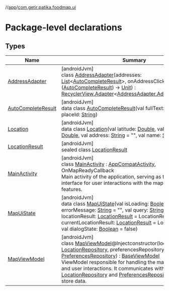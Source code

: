 //[app](../../index.md)/[com.getir.patika.foodmap.ui](index.md)

# Package-level declarations

## Types

| Name | Summary |
|---|---|
| [AddressAdapter](-address-adapter/index.md) | [androidJvm]<br>class [AddressAdapter](-address-adapter/index.md)(addresses: [List](https://kotlinlang.org/api/latest/jvm/stdlib/kotlin.collections/-list/index.html)&lt;[AutoCompleteResult](-auto-complete-result/index.md)&gt;, onAddressClick: ([AutoCompleteResult](-auto-complete-result/index.md)) -&gt; [Unit](https://kotlinlang.org/api/latest/jvm/stdlib/kotlin/-unit/index.html)) : [RecyclerView.Adapter](https://developer.android.com/reference/kotlin/androidx/recyclerview/widget/RecyclerView.Adapter.html)&lt;[AddressAdapter.AddressViewHolder](-address-adapter/-address-view-holder/index.md)&gt; |
| [AutoCompleteResult](-auto-complete-result/index.md) | [androidJvm]<br>data class [AutoCompleteResult](-auto-complete-result/index.md)(val fullText: [String](https://kotlinlang.org/api/latest/jvm/stdlib/kotlin/-string/index.html), val placeId: [String](https://kotlinlang.org/api/latest/jvm/stdlib/kotlin/-string/index.html)) |
| [Location](-location/index.md) | [androidJvm]<br>data class [Location](-location/index.md)(val latitude: [Double](https://kotlinlang.org/api/latest/jvm/stdlib/kotlin/-double/index.html), val longitude: [Double](https://kotlinlang.org/api/latest/jvm/stdlib/kotlin/-double/index.html), val address: [String](https://kotlinlang.org/api/latest/jvm/stdlib/kotlin/-string/index.html) = &quot;&quot;, val name: [String](https://kotlinlang.org/api/latest/jvm/stdlib/kotlin/-string/index.html) = &quot;&quot;) |
| [LocationResult](-location-result/index.md) | [androidJvm]<br>sealed class [LocationResult](-location-result/index.md) |
| [MainActivity](-main-activity/index.md) | [androidJvm]<br>class [MainActivity](-main-activity/index.md) : [AppCompatActivity](https://developer.android.com/reference/kotlin/androidx/appcompat/app/AppCompatActivity.html), OnMapReadyCallback<br>Main activity of the application, serving as the primary interface for user interactions with the map and location features. |
| [MapUiState](-map-ui-state/index.md) | [androidJvm]<br>data class [MapUiState](-map-ui-state/index.md)(val isLoading: [Boolean](https://kotlinlang.org/api/latest/jvm/stdlib/kotlin/-boolean/index.html) = false, val errorMessage: [String](https://kotlinlang.org/api/latest/jvm/stdlib/kotlin/-string/index.html) = &quot;&quot;, val query: [String](https://kotlinlang.org/api/latest/jvm/stdlib/kotlin/-string/index.html) = &quot;&quot;, val locationResult: [LocationResult](-location-result/index.md) = LocationResult.Idle, val currentLocationResult: [LocationResult](-location-result/index.md) = LocationResult.Idle, val dialogState: [Boolean](https://kotlinlang.org/api/latest/jvm/stdlib/kotlin/-boolean/index.html) = false) |
| [MapViewModel](-map-view-model/index.md) | [androidJvm]<br>class [MapViewModel](-map-view-model/index.md)@Injectconstructor(locationRepository: [LocationRepository](../com.getir.patika.foodmap.data/-location-repository/index.md), preferencesRepository: [PreferencesRepository](../com.getir.patika.foodmap.data/-preferences-repository/index.md)) : [BaseViewModel](../com.getir.patika.foodmap/-base-view-model/index.md)<br>ViewModel responsible for handling the map-related logic and user interactions. It communicates with [LocationRepository](../com.getir.patika.foodmap.data/-location-repository/index.md) and [PreferencesRepository](../com.getir.patika.foodmap.data/-preferences-repository/index.md) to fetch and store data. |
